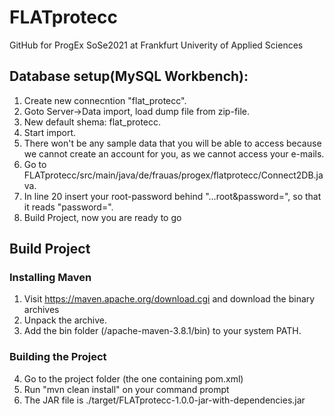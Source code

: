 # FLATprotecc
GitHub for ProgEx SoSe2021 at Frankfurt Univerity of Applied Sciences

## Database setup(MySQL Workbench): 
1. Create new connecntion "flat_protecc".
2. Goto Server->Data import, load dump file from zip-file.
3. New default shema: flat_protecc.
4. Start import.
5. There won't be any sample data that you will be able to access because we cannot create an account for you, as we cannot access your e-mails.
6. Go to FLATprotecc/src/main/java/de/frauas/progex/flatprotecc/Connect2DB.java.
7. In line 20 insert your root-password behind "...root&password=", so that it reads "password=<your password>".
8. Build Project, now you are ready to go

## Build Project
### Installing Maven
1. Visit https://maven.apache.org/download.cgi and download the binary archives
2. Unpack the archive.
3. Add the bin folder (<zipfile>/apache-maven-3.8.1/bin) to your system PATH.
### Building the Project
4. Go to the project folder (the one containing pom.xml)
5. Run "mvn clean install" on your command prompt
6. The JAR file is ./target/FLATprotecc-1.0.0-jar-with-dependencies.jar

